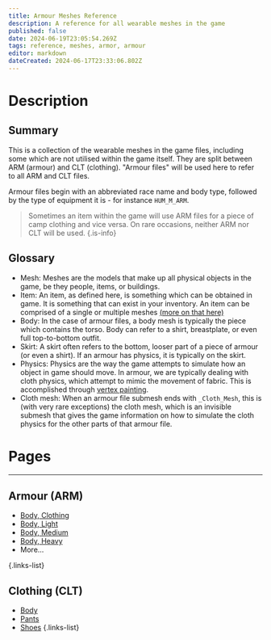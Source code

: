 ```yaml
---
title: Armour Meshes Reference
description: A reference for all wearable meshes in the game
published: false
date: 2024-06-19T23:05:54.269Z
tags: reference, meshes, armor, armour
editor: markdown
dateCreated: 2024-06-17T23:33:06.802Z
---
```


# Description
## Summary
This is a collection of the wearable meshes in the game files, including some which are not utilised within the game itself. They are split between ARM (armour) and CLT (clothing). "Armour files" will be used here to refer to all ARM and CLT files.

Armour files begin with an abbreviated race name and body type, followed by the type of equipment it is - for instance `HUM_M_ARM`.

> Sometimes an item within the game will use ARM files for a piece of camp clothing and vice versa. On rare occasions, neither ARM nor CLT will be used.
{.is-info}

## Glossary
- Mesh: Meshes are the models that make up all physical objects in the game, be they people, items, or buildings. 
- Item: An item, as defined here, is something which can be obtained in game. It is something that can exist in your inventory. An item can be comprised of a single or multiple meshes [(more on that here)](/Information/Items/Item-RootTemplate)
- Body: In the case of armour files, a body mesh is typically the piece which contains the torso. Body can refer to a shirt, breastplate, or even full top-to-bottom outfit.
- Skirt: A skirt often refers to the bottom, looser part of a piece of armour (or even a shirt). If an armour has physics, it is typically on the skirt.
- Physics: Physics are the way the game attempts to simulate how an object in game should move. In armour, we are typically dealing with cloth physics, which attempt to mimic the movement of fabric. This is accomplished through [vertex painting](/Information/Meshes/Vertex-Painting-Meshes).
- Cloth mesh: When an armour file submesh ends with `_Cloth_Mesh`, this is (with very rare exceptions) the cloth mesh, which is an invisible submesh that gives the game information on how to simulate the cloth physics for the other parts of that armour file.


# Pages

---
## Armour (ARM)
- [Body, Clothing](ARM_Body-Clothing)
- [Body, Light](ARM_Body-Light)
- [Body, Medium](ARM_Body-Medium)
- [Body, Heavy](ARM_Body-Heavy)
- More...

{.links-list}
## Clothing (CLT)
- [Body](CLT_Body)
- [Pants](CLT_Pants)
- [Shoes](CLT_Accessories)
{.links-list}